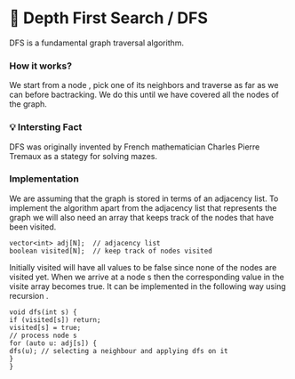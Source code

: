 # :cactus: Depth First Search / DFS 

DFS is a fundamental graph traversal algorithm. 

### How it works?
We start from a node , pick one of its neighbors and traverse as far as we can before bactracking. We do this until we have covered all the nodes of the graph.

###  :bulb: Intersting Fact
DFS was originally invented by French mathematician Charles Pierre Tremaux as a stategy for solving mazes.

 <!-- ////////////////////Insert Pic ///////////////////////////////////////////////////-->

### Implementation

We are assuming that the graph is stored in terms of an adjacency list. To implement the algorithm apart from the adjacency list that represents the graph we will also need an array that keeps track of the nodes that have been visited. 

```
vector<int> adj[N];  // adjacency list
boolean visited[N];  // keep track of nodes visited
```
Initially visited will have all values to be false since none of the nodes are visited yet.
When we arrive at a node s then the corresponding value in the visite array becomes true. It can be implemented in the following way using recursion .

```
void dfs(int s) {
if (visited[s]) return;
visited[s] = true;
// process node s
for (auto u: adj[s]) {
dfs(u); // selecting a neighbour and applying dfs on it 
}
}
```





